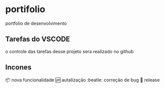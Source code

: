 # portifolio
portfolio de desenvolvimento 

## Tarefas do VSCODE
o controle das tarefas desse projeto sera realizado no github

## Incones
:package:         nova funcionalidade
:up:              autalização
:beatle:          correção de bug
:checkered_flag:  release
